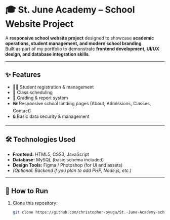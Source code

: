# 🎓 St. June Academy – School Website Project  

A **responsive school website project** designed to showcase **academic operations, student management, and modern school branding**.  
Built as part of my portfolio to demonstrate **frontend development, UI/UX design, and database integration skills**.  

---

## ✨ Features
- 🧑‍🎓 Student registration & management  
- 📅 Class scheduling  
- 📝 Grading & report system  
- 🖼️ Responsive school landing pages (About, Admissions, Classes, Contact)  
- 🔒 Basic data security & management  

---

## 🛠️ Technologies Used
- **Frontend:** HTML5, CSS3, JavaScript  
- **Database:** MySQL (basic schema included)  
- **Design Tools:** Figma / Photoshop (for UI and assets)  
- *(Optional: Backend if you plan to add PHP, Node.js, etc.)*  

---

## 🚀 How to Run
1. Clone this repository:  
   ```bash
   git clone https://github.com/christopher-oyuga/St.-June-Academy-school-project.git

